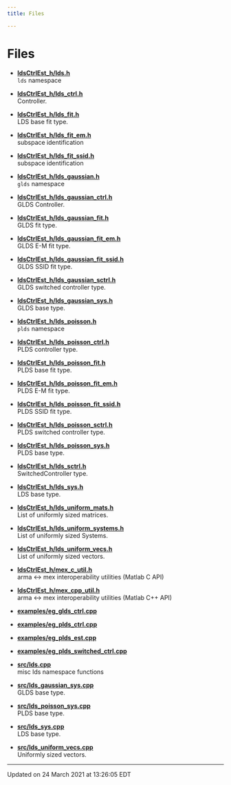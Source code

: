 ```yaml
---
title: Files

---
```


# Files















- **[ldsCtrlEst_h/lds.h](/lds-ctrl-est/docs/api/files/lds_8h/#file-lds.h)** <br>`lds` namespace 



- **[ldsCtrlEst_h/lds_ctrl.h](/lds-ctrl-est/docs/api/files/lds__ctrl_8h/#file-lds_ctrl.h)** <br>Controller. 



- **[ldsCtrlEst_h/lds_fit.h](/lds-ctrl-est/docs/api/files/lds__fit_8h/#file-lds_fit.h)** <br>LDS base fit type. 



- **[ldsCtrlEst_h/lds_fit_em.h](/lds-ctrl-est/docs/api/files/lds__fit__em_8h/#file-lds_fit_em.h)** <br>subspace identification 



- **[ldsCtrlEst_h/lds_fit_ssid.h](/lds-ctrl-est/docs/api/files/lds__fit__ssid_8h/#file-lds_fit_ssid.h)** <br>subspace identification 



- **[ldsCtrlEst_h/lds_gaussian.h](/lds-ctrl-est/docs/api/files/lds__gaussian_8h/#file-lds_gaussian.h)** <br>`glds` namespace 



- **[ldsCtrlEst_h/lds_gaussian_ctrl.h](/lds-ctrl-est/docs/api/files/lds__gaussian__ctrl_8h/#file-lds_gaussian_ctrl.h)** <br>GLDS Controller. 



- **[ldsCtrlEst_h/lds_gaussian_fit.h](/lds-ctrl-est/docs/api/files/lds__gaussian__fit_8h/#file-lds_gaussian_fit.h)** <br>GLDS fit type. 



- **[ldsCtrlEst_h/lds_gaussian_fit_em.h](/lds-ctrl-est/docs/api/files/lds__gaussian__fit__em_8h/#file-lds_gaussian_fit_em.h)** <br>GLDS E-M fit type. 



- **[ldsCtrlEst_h/lds_gaussian_fit_ssid.h](/lds-ctrl-est/docs/api/files/lds__gaussian__fit__ssid_8h/#file-lds_gaussian_fit_ssid.h)** <br>GLDS SSID fit type. 



- **[ldsCtrlEst_h/lds_gaussian_sctrl.h](/lds-ctrl-est/docs/api/files/lds__gaussian__sctrl_8h/#file-lds_gaussian_sctrl.h)** <br>GLDS switched controller type. 



- **[ldsCtrlEst_h/lds_gaussian_sys.h](/lds-ctrl-est/docs/api/files/lds__gaussian__sys_8h/#file-lds_gaussian_sys.h)** <br>GLDS base type. 



- **[ldsCtrlEst_h/lds_poisson.h](/lds-ctrl-est/docs/api/files/lds__poisson_8h/#file-lds_poisson.h)** <br>`plds` namespace 



- **[ldsCtrlEst_h/lds_poisson_ctrl.h](/lds-ctrl-est/docs/api/files/lds__poisson__ctrl_8h/#file-lds_poisson_ctrl.h)** <br>PLDS controller type. 



- **[ldsCtrlEst_h/lds_poisson_fit.h](/lds-ctrl-est/docs/api/files/lds__poisson__fit_8h/#file-lds_poisson_fit.h)** <br>PLDS base fit type. 



- **[ldsCtrlEst_h/lds_poisson_fit_em.h](/lds-ctrl-est/docs/api/files/lds__poisson__fit__em_8h/#file-lds_poisson_fit_em.h)** <br>PLDS E-M fit type. 



- **[ldsCtrlEst_h/lds_poisson_fit_ssid.h](/lds-ctrl-est/docs/api/files/lds__poisson__fit__ssid_8h/#file-lds_poisson_fit_ssid.h)** <br>PLDS SSID fit type. 



- **[ldsCtrlEst_h/lds_poisson_sctrl.h](/lds-ctrl-est/docs/api/files/lds__poisson__sctrl_8h/#file-lds_poisson_sctrl.h)** <br>PLDS switched controller type. 



- **[ldsCtrlEst_h/lds_poisson_sys.h](/lds-ctrl-est/docs/api/files/lds__poisson__sys_8h/#file-lds_poisson_sys.h)** <br>PLDS base type. 



- **[ldsCtrlEst_h/lds_sctrl.h](/lds-ctrl-est/docs/api/files/lds__sctrl_8h/#file-lds_sctrl.h)** <br>SwitchedController type. 



- **[ldsCtrlEst_h/lds_sys.h](/lds-ctrl-est/docs/api/files/lds__sys_8h/#file-lds_sys.h)** <br>LDS base type. 



- **[ldsCtrlEst_h/lds_uniform_mats.h](/lds-ctrl-est/docs/api/files/lds__uniform__mats_8h/#file-lds_uniform_mats.h)** <br>List of uniformly sized matrices. 



- **[ldsCtrlEst_h/lds_uniform_systems.h](/lds-ctrl-est/docs/api/files/lds__uniform__systems_8h/#file-lds_uniform_systems.h)** <br>List of uniformly sized Systems. 



- **[ldsCtrlEst_h/lds_uniform_vecs.h](/lds-ctrl-est/docs/api/files/lds__uniform__vecs_8h/#file-lds_uniform_vecs.h)** <br>List of uniformly sized vectors. 



- **[ldsCtrlEst_h/mex_c_util.h](/lds-ctrl-est/docs/api/files/mex__c__util_8h/#file-mex_c_util.h)** <br>arma <-> mex interoperability utilities (Matlab C API) 



- **[ldsCtrlEst_h/mex_cpp_util.h](/lds-ctrl-est/docs/api/files/mex__cpp__util_8h/#file-mex_cpp_util.h)** <br>arma <-> mex interoperability utilities (Matlab C++ API) 















- **[examples/eg_glds_ctrl.cpp](/lds-ctrl-est/docs/api/files/eg__glds__ctrl_8cpp/#file-eg_glds_ctrl.cpp)** 



- **[examples/eg_plds_ctrl.cpp](/lds-ctrl-est/docs/api/files/eg__plds__ctrl_8cpp/#file-eg_plds_ctrl.cpp)** 



- **[examples/eg_plds_est.cpp](/lds-ctrl-est/docs/api/files/eg__plds__est_8cpp/#file-eg_plds_est.cpp)** 



- **[examples/eg_plds_switched_ctrl.cpp](/lds-ctrl-est/docs/api/files/eg__plds__switched__ctrl_8cpp/#file-eg_plds_switched_ctrl.cpp)** 









- **[src/lds.cpp](/lds-ctrl-est/docs/api/files/lds_8cpp/#file-lds.cpp)** <br>misc lds namespace functions 



- **[src/lds_gaussian_sys.cpp](/lds-ctrl-est/docs/api/files/lds__gaussian__sys_8cpp/#file-lds_gaussian_sys.cpp)** <br>GLDS base type. 



- **[src/lds_poisson_sys.cpp](/lds-ctrl-est/docs/api/files/lds__poisson__sys_8cpp/#file-lds_poisson_sys.cpp)** <br>PLDS base type. 



- **[src/lds_sys.cpp](/lds-ctrl-est/docs/api/files/lds__sys_8cpp/#file-lds_sys.cpp)** <br>LDS base type. 



- **[src/lds_uniform_vecs.cpp](/lds-ctrl-est/docs/api/files/lds__uniform__vecs_8cpp/#file-lds_uniform_vecs.cpp)** <br>Uniformly sized vectors. 







-------------------------------

Updated on 24 March 2021 at 13:26:05 EDT
